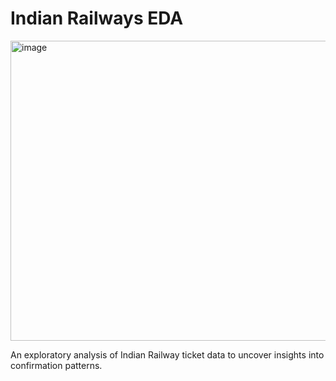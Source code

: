 # Indian Railways EDA
<img width="960" height="480" alt="image" src="https://github.com/user-attachments/assets/eafa6185-2b96-45ec-b1f2-fc344f89eb39" />

An exploratory analysis of Indian Railway ticket data to uncover insights into confirmation patterns.
